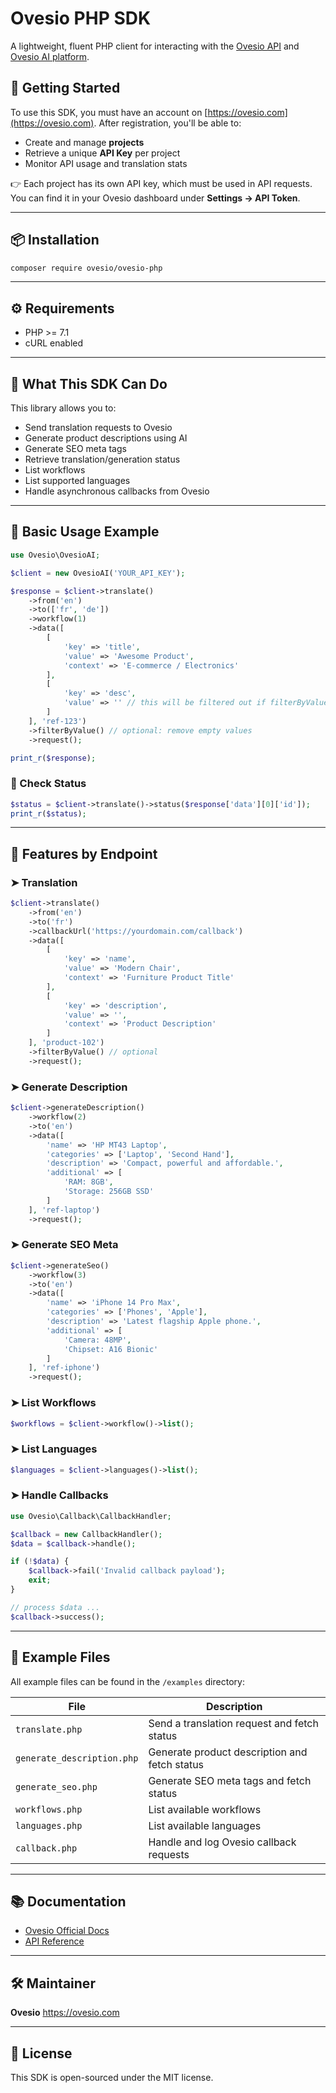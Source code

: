 # Ovesio PHP SDK

A lightweight, fluent PHP client for interacting with the [Ovesio API](https://api.ovesio.com/docs/) and [Ovesio AI platform](https://ovesio.com).

## 🔐 Getting Started

To use this SDK, you must have an account on [https://ovesio.com](https://ovesio.com). After registration, you'll be able to:

- Create and manage **projects**
- Retrieve a unique **API Key** per project
- Monitor API usage and translation stats

👉 Each project has its own API key, which must be used in API requests. You can find it in your Ovesio dashboard under **Settings → API Token**.

---

## 📦 Installation

```bash
composer require ovesio/ovesio-php
```

---

## ⚙️ Requirements

- PHP >= 7.1
- cURL enabled

---

## 🚀 What This SDK Can Do

This library allows you to:

- Send translation requests to Ovesio
- Generate product descriptions using AI
- Generate SEO meta tags
- Retrieve translation/generation status
- List workflows
- List supported languages
- Handle asynchronous callbacks from Ovesio

---

## 🔧 Basic Usage Example

```php
use Ovesio\OvesioAI;

$client = new OvesioAI('YOUR_API_KEY');

$response = $client->translate()
    ->from('en')
    ->to(['fr', 'de'])
    ->workflow(1)
    ->data([
        [
            'key' => 'title',
            'value' => 'Awesome Product',
            'context' => 'E-commerce / Electronics'
        ],
        [
            'key' => 'desc',
            'value' => '' // this will be filtered out if filterByValue() is called
        ]
    ], 'ref-123')
    ->filterByValue() // optional: remove empty values
    ->request();

print_r($response);
```

### 🔄 Check Status
```php
$status = $client->translate()->status($response['data'][0]['id']);
print_r($status);
```

---

## 🧠 Features by Endpoint

### ➤ Translation
```php
$client->translate()
    ->from('en')
    ->to('fr')
    ->callbackUrl('https://yourdomain.com/callback')
    ->data([
        [
            'key' => 'name',
            'value' => 'Modern Chair',
            'context' => 'Furniture Product Title'
        ],
        [
            'key' => 'description',
            'value' => '',
            'context' => 'Product Description'
        ]
    ], 'product-102')
    ->filterByValue() // optional
    ->request();
```

### ➤ Generate Description
```php
$client->generateDescription()
    ->workflow(2)
    ->to('en')
    ->data([
        'name' => 'HP MT43 Laptop',
        'categories' => ['Laptop', 'Second Hand'],
        'description' => 'Compact, powerful and affordable.',
        'additional' => [
            'RAM: 8GB',
            'Storage: 256GB SSD'
        ]
    ], 'ref-laptop')
    ->request();
```

### ➤ Generate SEO Meta
```php
$client->generateSeo()
    ->workflow(3)
    ->to('en')
    ->data([
        'name' => 'iPhone 14 Pro Max',
        'categories' => ['Phones', 'Apple'],
        'description' => 'Latest flagship Apple phone.',
        'additional' => [
            'Camera: 48MP',
            'Chipset: A16 Bionic'
        ]
    ], 'ref-iphone')
    ->request();
```

### ➤ List Workflows
```php
$workflows = $client->workflow()->list();
```

### ➤ List Languages
```php
$languages = $client->languages()->list();
```

### ➤ Handle Callbacks
```php
use Ovesio\Callback\CallbackHandler;

$callback = new CallbackHandler();
$data = $callback->handle();

if (!$data) {
    $callback->fail('Invalid callback payload');
    exit;
}

// process $data ...
$callback->success();
```

---

## 📂 Example Files

All example files can be found in the `/examples` directory:

| File                     | Description                               |
|--------------------------|-------------------------------------------|
| `translate.php`          | Send a translation request and fetch status |
| `generate_description.php` | Generate product description and fetch status |
| `generate_seo.php`       | Generate SEO meta tags and fetch status    |
| `workflows.php`          | List available workflows                   |
| `languages.php`          | List available languages                   |
| `callback.php`           | Handle and log Ovesio callback requests    |

---

## 📚 Documentation

- [Ovesio Official Docs](https://ovesio.com/docs/)
- [API Reference](https://api.ovesio.com/docs/)

---

## 🛠 Maintainer

**Ovesio**
https://ovesio.com

---

## 📄 License

This SDK is open-sourced under the MIT license.
